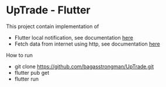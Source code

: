 # UpTrade - Flutter

This project contain implementation of

- Flutter local notification, see documentation [here](https://pub.dev/packages/flutter_local_notifications)
- Fetch data from internet using http, see documentation [here](https://pub.dev/packages/http)

How to run 

- git clone https://github.com/bagasstrongman/UpTrade.git
- flutter pub get
- flutter run
